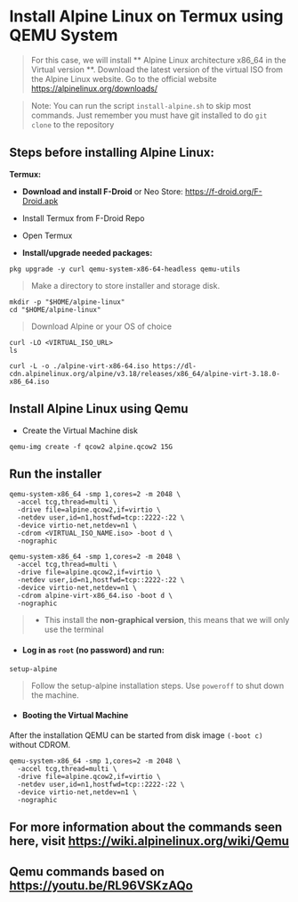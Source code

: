 # Install Alpine Linux on Termux using QEMU System

> For this case, we will install ** Alpine Linux architecture x86_64 in the Virtual version **. Download the latest version of the virtual ISO from the Alpine Linux website. Go to the official website https://alpinelinux.org/downloads/

> Note: You can run the script ```install-alpine.sh``` to skip most commands.
Just remember you must have git installed to do ```git clone``` to the repository


## Steps before installing Alpine Linux:

**Termux:**  
* **Download and install F-Droid** or Neo Store: https://f-droid.org/F-Droid.apk
* Install Termux from F-Droid Repo
* Open Termux


* **Install/upgrade needed packages:**
```
pkg upgrade -y curl qemu-system-x86-64-headless qemu-utils
```

> Make a directory to store installer and storage disk.
```
mkdir -p "$HOME/alpine-linux"
cd "$HOME/alpine-linux"
```

> Download Alpine or your OS of choice
```
curl -LO <VIRTUAL_ISO_URL>
ls
```
```
curl -L -o ./alpine-virt-x86-64.iso https://dl-cdn.alpinelinux.org/alpine/v3.18/releases/x86_64/alpine-virt-3.18.0-x86_64.iso
```

## Install Alpine Linux using Qemu  
* Create the Virtual Machine disk 
```
qemu-img create -f qcow2 alpine.qcow2 15G
```

## Run the installer
```
qemu-system-x86_64 -smp 1,cores=2 -m 2048 \
  -accel tcg,thread=multi \
  -drive file=alpine.qcow2,if=virtio \
  -netdev user,id=n1,hostfwd=tcp::2222-:22 \
  -device virtio-net,netdev=n1 \
  -cdrom <VIRTUAL_ISO_NAME.iso> -boot d \
  -nographic
```

```
qemu-system-x86_64 -smp 1,cores=2 -m 2048 \
  -accel tcg,thread=multi \
  -drive file=alpine.qcow2,if=virtio \
  -netdev user,id=n1,hostfwd=tcp::2222-:22 \
  -device virtio-net,netdev=n1 \
  -cdrom alpine-virt-x86_64.iso -boot d \
  -nographic
```

> * This install the **non-graphical version**, this means that we will only use the terminal

* #### Log in as ```root``` (no password) and run:
```
setup-alpine
```
> Follow the setup-alpine installation steps.
> Use ```poweroff``` to shut down the machine.

* #### Booting the Virtual Machine
After the installation QEMU can be started from disk image ```(-boot c)``` without CDROM.
```
qemu-system-x86_64 -smp 1,cores=2 -m 2048 \
  -accel tcg,thread=multi \
  -drive file=alpine.qcow2,if=virtio \
  -netdev user,id=n1,hostfwd=tcp::2222-:22 \
  -device virtio-net,netdev=n1 \
  -nographic
```

## For more information about the commands seen here, visit https://wiki.alpinelinux.org/wiki/Qemu

## Qemu commands based on https://youtu.be/RL96VSKzAQo
